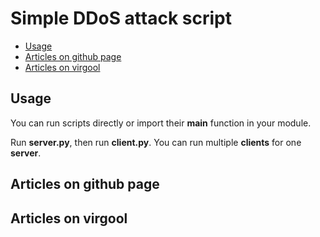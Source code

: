 # Simple DDoS attack script

- [Usage](#usage)
- [Articles on github page](#articles-on-github-page)
- [Articles on virgool](#articles-on-virgool)

## Usage

You can run scripts directly or import their **main** function in your module.

Run **server.py**, then run **client.py**.
You can run multiple **clients** for one **server**.

## Articles on github page

<!-- - [part-1](https://iranipy.github.io/iranipy/ddos) -->

## Articles on virgool

<!-- - [part-1](https://vrgl.ir/iymMY) -->

